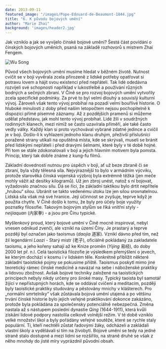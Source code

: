 ```yaml
---
date: 2013-09-11
featured_image: "/images/Pope-Edouard-de-Beaumont-1844.jpg"
title: "6. K původu bojových umění"
author: "Marie Zhai"
background: 'images/header2.jpg'
---
```

Jak vzniklo a jak se vyvíjelo čínské bojové umění? Šestá část povídání o čínských bojových uměních, psaná na základě rozhovorů s mistrem Zhai Fengem.
<!--more-->

![Wu Song](/images/wushu-6-wusong.jpg#float)

Původ všech bojových umění musíme hledat v běžném životě. Nutnost cvičit se v boji vyvěrala zcela přirozeně z lidské potřeby opatřovat si potravu lovem a hájit svou existenci před nepřáteli. Tak lidé odedávna rozvíjeli své schopnosti například v lukostřelbě a používání různých bodných a sečných zbraní. V Číně se pro rozvoj bojových umění vytvořily zcela specifické podmínky. Za prvé to byl velmi dlouhý a souvislý kulturní vývoj. Zároveň však tento vývoj probíhal na pozadí velmi bouřlivé historie. O hluboké minulosti z doby před naším letopočtem nejsou pochopitelně k dispozici přímé písemné záznamy. Až z pozdějších pramenů si můžeme udělat představu, jak mohl tento vývoj probíhat. Lidé žili v soudržných rodinných klanech, mezi nimiž se často uzavírala příměří, ale také často vedly války. Každý klan si proto vychovával vybrané zdatné jedince a cvičil je v boji. Došlo-li k vyhlazení jednoho klanu druhým, přeživší příslušníci poražené strany utíkali na opuštěná místa, kde se skrývali, museli se bránit před lidskými nepřáteli i před dravými šelmami, které byly v té době hojné. Při tom se stále zdokonalovali v boji a jejich hlavním motivem byla pomsta. Princip, který tak dobře známe z kung-fu filmů.

Základní dovedností nutnou pro úspěch v boji, ať už beze zbraně či se zbraní, byla vždy tělesná síla. Nejvýraznější to bylo v armádním výcviku, protože starověká čínská vojenská výzbroj byla extrémně těžká (jen meče mohly vážit až desítky kilogramů). Už jen zbroj unést, natož s ní bojovat, vyžadovalo značnou sílu. Dá se říci, že základní taktikou bylo drtit nepřítele „hrubou“ silou. Ubránit se takto vedenému útoku lze jen silou srovnatelnou. Lidská síla však má své hranice. Její účinnost se zvyšuje, teprve když je použita chytře. V Číně došlo k tomu, že byly pro účely boje využity poznatky filosofie. Takovým bojovým stylům se říká vnitřní styly - *neijiaquan* (内家拳) - a jsou pro Čínu typické.

Myšlenkový proud, který bojové umění v Číně mocně inspiroval, nebyl vnesen odnikud zvenčí, ale vznikl na území Číny. Je prastarý a teprve později byl označen jako taoismus (*daojia* 道家). Vznikl dávno před tím, než žil legendární *Laozi* - Starý mistr (老子), oficiálně pokládaný za zakladatele taoismu, a jeho kořeny sahají až ke Knize proměn (*Yijing* 易经), do doby 2000 let př. n.l. Celá taoistická filozofie je výsledkem přemýšlení o jevech, ke kterým dochází v kosmu i v lidském těle. Konkrétně přiblížit některé základní taoistické pojmy se pokusíme příště. Taoismus poskytl mimo jiné teoretický rámec čínské medicíně a navázal na sebe i náboženské praktiky a lidovou zbožnost. Avšak bojové techniky založené na taoistických principech nebyly nikdy určeny pro široké masy. Typický taoista byl samotář žijící v nepřístupných horách, kde se oddával cvičení a meditacím, později byly taoistické praktiky studovány a pěstovány mnichy v klášterech. Pro „normální smrtelníky“ však zůstávala bojová umění utajená a po většinu trvání čínské historie bylo jejich veřejné praktikování dokonce zakázáno, protože byla pokládána za společensky potenciálně nebezpečná. Změna nastala až s nástupem poslední dynastie *Qing* (1644-1911), která kvůli získání lidové podpory nastolila celkově volnější režim. V té době vzniklo velké množství škol a byly pořádány veřejné soutěže, které se rychle staly populární. Ti, kteří nechtěli zůstat řadovými žáky, odcházeli a zakládali vlastní školy a vydělávali si tím na živobytí. Bojové umění se tedy na jedné straně stalo dostupné a mezi lidmi se rozšířilo, na straně druhé se však z něho mnohdy do jisté míry vyprázdnil původní obsah.

